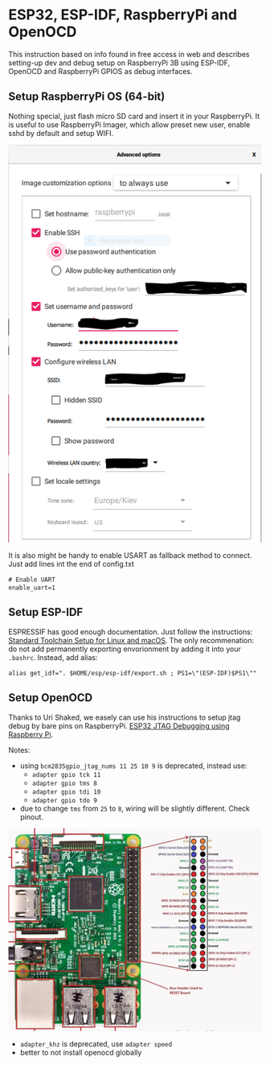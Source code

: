 ESP32, ESP-IDF, RaspberryPi and OpenOCD
=

This instruction based on info found in free access in web and describes
setting-up dev and debug setup on RaspberryPi 3B using ESP-IDF, OpenOCD and RaspberryPi GPIOS as debug interfaces. 

Setup RaspberryPi OS (64-bit)
-
Nothing special, just flash micro SD card and insert it in your RaspberryPi.
It is useful to use RaspberryPi Imager, which allow preset new user, enable sshd by default and setup WIFI.

![RaspberryPiImager settings](RaspberryPiImager.PNG "")

It is also might be handy to enable USART as fallback method to connect.
Just add lines int the end of config.txt

	# Enable UART
	enable_uart=1

Setup ESP-IDF
-
ESPRESSIF has good enough documentation. Just follow the instructions: [Standard Toolchain Setup for Linux and macOS](https://docs.espressif.com/projects/esp-idf/en/v5.1.1/esp32/get-started/linux-macos-setup.html).
The only recommenation: do not add permanently exporting envorionment by adding it into your `.bashrc`.
Instead, add alias:

	alias get_idf=". $HOME/esp/esp-idf/export.sh ; PS1=\"(ESP-IDF)$PS1\""

Setup OpenOCD
-
Thanks to Uri Shaked, we easely can use his instructions to setup jtag debug by bare pins on RaspberryPi.
[ESP32 JTAG Debugging using Raspberry Pi](https://blog.wokwi.com/gdb-debugging-esp32-using-raspberry-pi/).

Notes:
- using `bcm2835gpio_jtag_nums 11 25 10 9` is deprecated, instead use:
	- `adapter gpio tck 11`
	- `adapter gpio tms 8`
	- `adapter gpio tdi 10`
	- `adapter gpio tdo 9`
- due to change `tms` from `25` to `8`, wiring will be slightly different. Check pinout.

![RaspberryPi pinout](RPiGPIO.PNG)

- `adapter_khz` is deprecated, use `adapter speed`
- better to not install openocd globally


